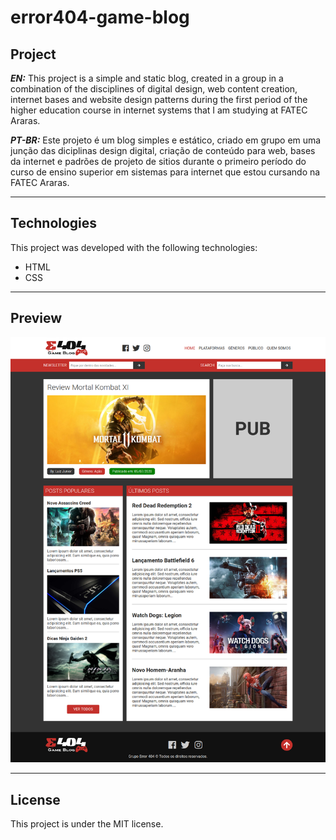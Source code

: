 # error404-game-blog

## Project

***EN:*** This project is a simple and static blog, created in a group in a combination of the disciplines of digital design, web content creation, internet bases and website design patterns during the first period of the higher education course in internet systems that I am studying at FATEC Araras.

***PT-BR:*** Este projeto é um blog simples e estático, criado em grupo em uma junção das diciplinas design digital, criação de conteúdo para web, bases da internet e padrões de projeto de sitios durante o primeiro período do curso de ensino superior em sistemas para internet que estou cursando na FATEC Araras.
***

## Technologies

This project was developed with the following technologies:

- HTML
- CSS
***
 
## Preview
![preview](preview.png)
***

## License

This project is under the MIT license.
